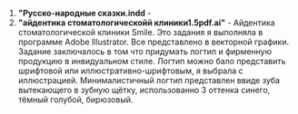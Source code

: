 1. **"Русско-народные сказки.indd** - 
2. **"айдентика стоматологическойй клиники1.5pdf.ai"** - Айдентика стоматологической клиники Smile. Это задания я выполняла в программе Adobe Illustrator. Все представлено в векторной графики. Задание заключалось в том что придумать логтип и фирменную продукцию в инвидуальном стиле.
Логтип можно бало представить шрифтовой или иллюстративно-шрифтовым, я выбрала с иллюстрацией. Минималистичный логтип представлен ввиде зуба вытекающего в зубную щётку, использованно 3 оттенка синего, тёмный голубой, бирюзовый.
